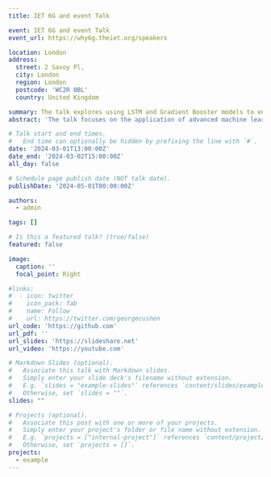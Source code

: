 ```yaml
---
title: IET 6G and event Talk

event: IET 6G and event Talk
event_url: https://why6g.theiet.org/speakers

location: London
address:
  street: 2 Savoy Pl,  
  city: London
  region: London
  postcode: 'WC2R 0BL'
  country: United Kingdom

summary: The talk explores using LSTM and Gradient Booster models to enhance energy efficiency in Kubernetes clusters, highlighting their potential for improving sustainable computing practices.
abstract: 'The talk focuses on the application of advanced machine learning models, specifically Long Short-Term Memory (LSTM) networks and Gradient Booster models, to estimate energy consumption accurately within Kubernetes cluster environments. The research aims to promote sustainable computing by providing precise predictions of energy usage across different computing nodes.'

# Talk start and end times.
#   End time can optionally be hidden by prefixing the line with `#`.
date: '2024-03-01T13:00:00Z'
date_end: '2024-03-02T15:00:00Z'
all_day: false

# Schedule page publish date (NOT talk date).
publishDate: '2024-05-01T00:00:00Z'

authors:
  - admin

tags: []

# Is this a featured talk? (true/false)
featured: false

image:
  caption: ''
  focal_point: Right

#links:
#  - icon: twitter
#    icon_pack: fab
#    name: Follow
#    url: https://twitter.com/georgecushen
url_code: 'https://github.com'
url_pdf: ''
url_slides: 'https://slideshare.net'
url_video: 'https://youtube.com'

# Markdown Slides (optional).
#   Associate this talk with Markdown slides.
#   Simply enter your slide deck's filename without extension.
#   E.g. `slides = "example-slides"` references `content/slides/example-slides.md`.
#   Otherwise, set `slides = ""`.
slides: ""

# Projects (optional).
#   Associate this post with one or more of your projects.
#   Simply enter your project's folder or file name without extension.
#   E.g. `projects = ["internal-project"]` references `content/project/deep-learning/index.md`.
#   Otherwise, set `projects = []`.
projects:
  - example
---
```

